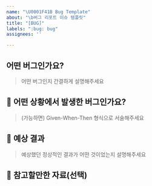 ```yaml
---
name: "\U0001F41B Bug Template"
about: "\b버그 리포트 이슈 템플릿"
title: "[BUG]"
labels: ":bug: bug"
assignees: ''

---
```


## 어떤 버그인가요?

> 어떤 버그인지 간결하게 설명해주세요

## 🐛 어떤 상황에서 발생한 버그인가요?

> (가능하면) Given-When-Then 형식으로 서술해주세요

## 🍃 예상 결과

> 예상했던 정상적인 결과가 어떤 것이었는지 설명해주세요

## 🍃 참고할만한 자료(선택)

